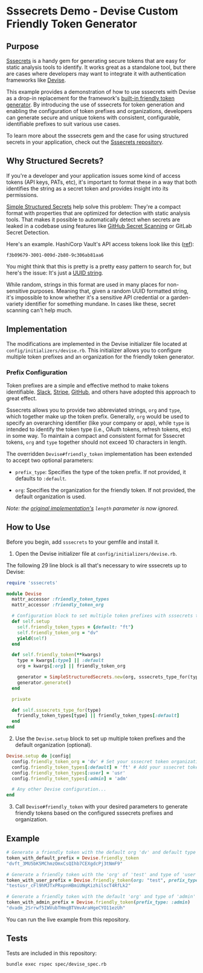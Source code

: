 # Sssecrets Demo - Devise Custom Friendly Token Generator

## Purpose

[Sssecrets](https://github.com/chtzvt/sssecrets) is a handy gem for generating secure tokens that are easy for static analysis tools to identify. It works great as a standalone tool, but there are cases where developers may want to integrate it with authentication frameworks like [Devise](https://github.com/heartcombo/devise). 

This example provides a demonstration of how to use sssecrets with Devise as a drop-in replacement for the framework's [built-in friendly token generator](https://github.com/heartcombo/devise/blob/main/lib/devise.rb#L507). By introducing the use of sssecrets for token generation and enabling the configuration of token prefixes and organizations, developers can generate secure and unique tokens with consistent, configurable, identifiable prefixes to suit various use cases.

To learn more about the sssecrets gem and the case for using structured secrets in your application, check out the [Sssecrets repository](https://github.com/chtzvt/sssecrets).

## Why Structured Secrets?

If you're a developer and your application issues some kind of access tokens (API keys, PATs, etc), it's important to format these in a way that both identifies the string as a secret token and provides insight into its permissions.

[Simple Structured Secrets](https://github.com/chtzvt/sssecrets) help solve this problem: They're a compact format with properties that are optimized for detection with static analysis tools. That makes it possible to automatically detect when secrets are leaked in a codebase using features like [GitHub Secret Scanning](https://docs.github.com/en/code-security/secret-scanning/about-secret-scanning) or GitLab Secret Detection.

Here's an example. HashiCorp Vault's API access tokens look like this ([ref](https://developer.hashicorp.com/vault/api-docs#authentication)):

`f3b09679-3001-009d-2b80-9c306ab81aa6`

You might think that this is pretty is a pretty easy pattern to search for, but here's the issue: It's just a [UUID string](https://en.wikipedia.org/wiki/Universally_unique_identifier).

While random, strings in this format are used in many places for non-sensitive purposes. Meaning that, given a random UUID formatted string, it's impossible to know whether it's a sensitive API credential or a garden-variety identifier for something mundane. In cases like these, secret scanning can't help much.

## Implementation

The modifications are implemented in the Devise initializer file located at `config/initializers/devise.rb`. This initializer allows you to configure multiple token prefixes and an organization for the friendly token generator.

### Prefix Configuration

Token prefixes are a simple and effective method to make tokens identifiable. [Slack](https://api.slack.com/authentication/token-types), [Stripe](https://stripe.com/docs/api/authentication), [GitHub](https://github.blog/2021-04-05-behind-githubs-new-authentication-token-formats/#identifiable-prefixes), and others have adopted this approach to great effect. 

Sssecrets allows you to provide two abbreviated strings, `org` and `type`, which together make up the token prefix. Generally, `org` would be used to specify an overarching identifier (like your company or app), while `type` is intended to identify the token type (i.e., OAuth tokens, refresh tokens, etc) in some way. To maintain a compact and consistent format for Sssecret tokens, `org` and `type` together should not exceed 10 characters in length.

The overridden `Devise#friendly_token` implementation has been extended to accept two optional parameters:

- `prefix_type`: Specifies the type of the token prefix. If not provided, it defaults to `:default`.

- `org`: Specifies the organization for the friendly token. If not provided, the default organization is used.

_Note: the [original implementation's](https://github.com/heartcombo/devise/blob/main/lib/devise.rb#L507) `length` parameter is now ignored._

## How to Use

Before you begin, add `sssecrets` to your gemfile and install it.

1. Open the Devise initializer file at `config/initializers/devise.rb`.

The following 29 line block is all that's necessary to wire sssecrets up to Devise:

```ruby
require 'sssecrets'

module Devise
  mattr_accessor :friendly_token_types
  mattr_accessor :friendly_token_org

  # Configuration block to set multiple token prefixes with sssecrets types and org
  def self.setup
    self.friendly_token_types = {default: "ft"}
    self.friendly_token_org = "dv" 
    yield(self)
  end

  def self.friendly_token(**kwargs)
    type = kwargs[:type] || :default
    org = kwargs[:org] || friendly_token_org

    generator = SimpleStructuredSecrets.new(org, sssecrets_type_for(type))
    generator.generate()
  end

  private

  def self.sssecrets_type_for(type)
    friendly_token_types[type] || friendly_token_types[:default]
  end
end
```

2. Use the `Devise.setup` block to set up multiple token prefixes and the default organization (optional).

```ruby
Devise.setup do |config|
  config.friendly_token_org = 'dv' # Set your sssecret token organization. Defaults to "dv".
  config.friendly_token_types[:default] = 'ft' # Add your sssecret token types like so. Default is "ft".
  config.friendly_token_types[:user] = 'usr'
  config.friendly_token_types[:admin] = 'adm'

  # Any other Devise configuration...
end
```

3. Call `Devise#friendly_token` with your desired parameters to generate friendly tokens based on the configured sssecrets prefixes and organization.

## Example

```ruby
# Generate a friendly token with the default org 'dv' and default type of 'ft'
token_with_default_prefix = Devise.friendly_token
"dvft_3MU5bK5MChmzOmxCsQIhb7CEXgdcPj3tNmF9"

# Generate a friendly token with the 'org' of 'test' and type of 'user'
token_with_user_prefix = Devise.friendly_token(org: "test", prefix_type: :user)
"testusr_cFl9hMJTxPRxpnHBmiUNgKizhilscT4RfLk2"

# Generate a friendly token with the default 'org' and type of 'admin'
token_with_admin_prefix = Devise.friendly_token(prefix_type: :admin)
"dvadm_2Srrwf5IWVubTHmqBTVmvAraHgeCYO11ezUh"
```

You can run the live example from this repository.

## Tests

Tests are included in this repository: 

```shell
bundle exec rspec spec/devise_spec.rb
```